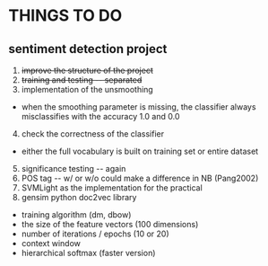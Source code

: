 # THINGS TO DO 
**sentiment detection project**
---

1. ~~improve the structure of the project~~
2. ~~training and testing -- separated~~
3. implementation of the unsmoothing 
* when the smoothing parameter is missing, the classifier always misclassifies with the accuracy 1.0 and 0.0
4. check the correctness of the classifier
* either the full vocabulary is built on training set or entire dataset
5. significance testing -- again
6. POS tag -- w/ or w/o could make a difference in NB (Pang2002)
7. SVMLight as the implementation for the practical
8. gensim python doc2vec library
* training algorithm (dm, dbow)
* the size of the feature vectors (100 dimensions)
* number of iterations / epochs (10 or 20)
* context window
* hierarchical softmax (faster version)
